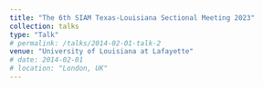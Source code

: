 ```yaml
---
title: "The 6th SIAM Texas-Louisiana Sectional Meeting 2023"
collection: talks
type: "Talk"
# permalink: /talks/2014-02-01-talk-2
venue: "University of Louisiana at Lafayette"
# date: 2014-02-01
# location: "London, UK"
---
```


<!-- [More information here](http://example2.com)

This is a description of your talk, which is a markdown files that can be all markdown-ified like any other post. Yay markdown! -->
